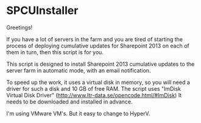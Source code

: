 # SPCUInstaller
Greetings!

If you have a lot of servers in the farm and you are tired of starting the process of deploying cumulative updates for Sharepoint 2013 on each of them in turn, then this script is for you.

This script is designed to install Sharepoint 2013 cumulative updates to the server farm in automatic mode, with an email notification.

To speed up the work, it uses a virtual disk in memory, so you will need a driver for such a disk and 10 GB of free RAM. The script uses "ImDisk Virtual Disk Driver" (http://www.ltr-data.se/opencode.html/#ImDisk) It needs to be downloaded and installed in advance.

I'm using VMware VM's. But it easy to change to HyperV.
